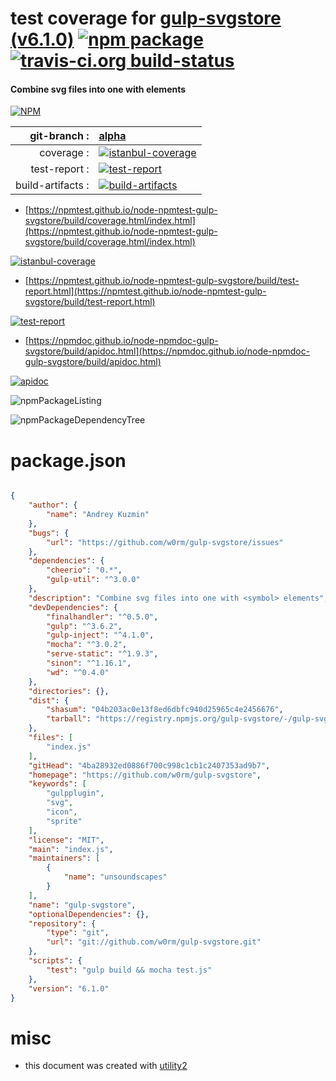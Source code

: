 # test coverage for  [gulp-svgstore (v6.1.0)](https://github.com/w0rm/gulp-svgstore)  [![npm package](https://img.shields.io/npm/v/npmtest-gulp-svgstore.svg?style=flat-square)](https://www.npmjs.org/package/npmtest-gulp-svgstore) [![travis-ci.org build-status](https://api.travis-ci.org/npmtest/node-npmtest-gulp-svgstore.svg)](https://travis-ci.org/npmtest/node-npmtest-gulp-svgstore)
#### Combine svg files into one with <symbol> elements

[![NPM](https://nodei.co/npm/gulp-svgstore.png?downloads=true&downloadRank=true&stars=true)](https://www.npmjs.com/package/gulp-svgstore)

| git-branch : | [alpha](https://github.com/npmtest/node-npmtest-gulp-svgstore/tree/alpha)|
|--:|:--|
| coverage : | [![istanbul-coverage](https://npmtest.github.io/node-npmtest-gulp-svgstore/build/coverage.badge.svg)](https://npmtest.github.io/node-npmtest-gulp-svgstore/build/coverage.html/index.html)|
| test-report : | [![test-report](https://npmtest.github.io/node-npmtest-gulp-svgstore/build/test-report.badge.svg)](https://npmtest.github.io/node-npmtest-gulp-svgstore/build/test-report.html)|
| build-artifacts : | [![build-artifacts](https://npmtest.github.io/node-npmtest-gulp-svgstore/glyphicons_144_folder_open.png)](https://github.com/npmtest/node-npmtest-gulp-svgstore/tree/gh-pages/build)|

- [https://npmtest.github.io/node-npmtest-gulp-svgstore/build/coverage.html/index.html](https://npmtest.github.io/node-npmtest-gulp-svgstore/build/coverage.html/index.html)

[![istanbul-coverage](https://npmtest.github.io/node-npmtest-gulp-svgstore/build/screenCapture.buildCi.browser.%252Ftmp%252Fbuild%252Fcoverage.lib.html.png)](https://npmtest.github.io/node-npmtest-gulp-svgstore/build/coverage.html/index.html)

- [https://npmtest.github.io/node-npmtest-gulp-svgstore/build/test-report.html](https://npmtest.github.io/node-npmtest-gulp-svgstore/build/test-report.html)

[![test-report](https://npmtest.github.io/node-npmtest-gulp-svgstore/build/screenCapture.buildCi.browser.%252Ftmp%252Fbuild%252Ftest-report.html.png)](https://npmtest.github.io/node-npmtest-gulp-svgstore/build/test-report.html)

- [https://npmdoc.github.io/node-npmdoc-gulp-svgstore/build/apidoc.html](https://npmdoc.github.io/node-npmdoc-gulp-svgstore/build/apidoc.html)

[![apidoc](https://npmdoc.github.io/node-npmdoc-gulp-svgstore/build/screenCapture.buildCi.browser.%252Ftmp%252Fbuild%252Fapidoc.html.png)](https://npmdoc.github.io/node-npmdoc-gulp-svgstore/build/apidoc.html)

![npmPackageListing](https://npmtest.github.io/node-npmtest-gulp-svgstore/build/screenCapture.npmPackageListing.svg)

![npmPackageDependencyTree](https://npmtest.github.io/node-npmtest-gulp-svgstore/build/screenCapture.npmPackageDependencyTree.svg)



# package.json

```json

{
    "author": {
        "name": "Andrey Kuzmin"
    },
    "bugs": {
        "url": "https://github.com/w0rm/gulp-svgstore/issues"
    },
    "dependencies": {
        "cheerio": "0.*",
        "gulp-util": "^3.0.0"
    },
    "description": "Combine svg files into one with <symbol> elements",
    "devDependencies": {
        "finalhandler": "^0.5.0",
        "gulp": "^3.6.2",
        "gulp-inject": "^4.1.0",
        "mocha": "^3.0.2",
        "serve-static": "^1.9.3",
        "sinon": "^1.16.1",
        "wd": "^0.4.0"
    },
    "directories": {},
    "dist": {
        "shasum": "04b203ac0e13f8ed6dbfc940d25965c4e2456676",
        "tarball": "https://registry.npmjs.org/gulp-svgstore/-/gulp-svgstore-6.1.0.tgz"
    },
    "files": [
        "index.js"
    ],
    "gitHead": "4ba28932ed0886f700c998c1cb1c2407353ad9b7",
    "homepage": "https://github.com/w0rm/gulp-svgstore",
    "keywords": [
        "gulpplugin",
        "svg",
        "icon",
        "sprite"
    ],
    "license": "MIT",
    "main": "index.js",
    "maintainers": [
        {
            "name": "unsoundscapes"
        }
    ],
    "name": "gulp-svgstore",
    "optionalDependencies": {},
    "repository": {
        "type": "git",
        "url": "git://github.com/w0rm/gulp-svgstore.git"
    },
    "scripts": {
        "test": "gulp build && mocha test.js"
    },
    "version": "6.1.0"
}
```



# misc
- this document was created with [utility2](https://github.com/kaizhu256/node-utility2)
